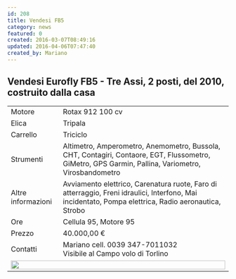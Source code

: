 ```yaml
---
id: 208
title: Vendesi FB5
category: news
featured: 0
created: 2016-03-07T08:49:16
updated: 2016-04-06T07:47:40
created_by: Mariano
---
```

<h2>
 Vendesi Eurofly FB5 - Tre Assi, 2 posti, del 2010, costruito dalla casa
</h2>
<table border="0" cellpadding="5" cellspacing="1" id="autocolor">
 <tbody>
  <tr>
   <td>
    Motore
   </td>
   <td>
    Rotax 912 100 cv
   </td>
  </tr>
  <tr>
   <td>
    Elica
   </td>
   <td>
    Tripala
   </td>
  </tr>
  <tr>
   <td>
    Carrello
   </td>
   <td>
    Triciclo
   </td>
  </tr>
  <tr>
   <td>
    Strumenti
   </td>
   <td>
    Altimetro, Amperometro, Anemometro, Bussola, CHT, Contagiri, Contaore, EGT, Flussometro, GiMetro, GPS Garmin, Pallina, Variometro, Virosbandometro
   </td>
  </tr>
  <tr>
   <td>
    Altre informazioni
   </td>
   <td>
    Avviamento elettrico, Carenatura ruote, Faro di atterraggio, Freni idraulici, Interfono, Mai incidentato, Pompa elettrica, Radio aeronautica, Strobo
   </td>
  </tr>
  <tr>
   <td>
    Ore
   </td>
   <td>
    Cellula 95, Motore 95
   </td>
  </tr>
  <tr>
   <td>
    Prezzo
   </td>
   <td>
    40.000,00 €
   </td>
  </tr>
  <tr>
   <td>
    Contatti
   </td>
   <td>
    Mariano cell. 0039 347-7011032
    <br/>
    Visibile al Campo volo di Torlino
   </td>
  </tr>
  <tr>
   <td colspan="2">
    <img alt="" border="0" src="../images/stories/2016-03-07-mercatino.jpg" width="100%"/>
   </td>
  </tr>
 </tbody>
</table>
<p>
 <script type="text/javascript">
  // <![CDATA[
$(function() {
$("#autocolor tr:not(:last) td:first-child").css("background-color","#d5e6ff");
$("#autocolor tr:not(:last) td:last-child").css("background-color","#fcebd0");
});
// ]]>
 </script>
</p>
